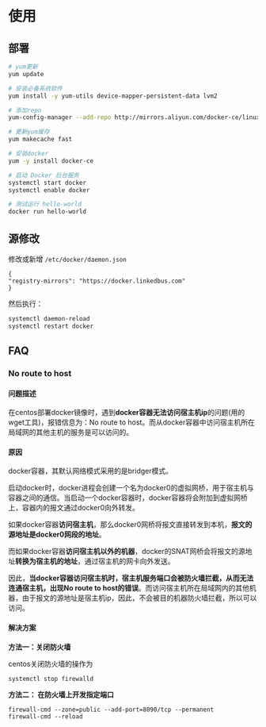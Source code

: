 # 使用

## 部署

```bash
# yum更新
yum update

# 安装必备系统软件
yum install -y yum-utils device-mapper-persistent-data lvm2

# 添加repo
yum-config-manager --add-repo http://mirrors.aliyun.com/docker-ce/linux/centos/docker-ce.repo

# 更新yum缓存
yum makecache fast

# 安装docker
yum -y install docker-ce

# 启动 Docker 后台服务
systemctl start docker
systemctl enable docker

# 测试运行 hello-world
docker run hello-world
```



## 源修改

修改或新增 `/etc/docker/daemon.json`

```text
{
"registry-mirrors": "https://docker.linkedbus.com"
}
```

然后执行：

```bash
systemctl daemon-reload
systemctl restart docker
```



## FAQ

### No route to host

#### 问题描述

在centos部署docker镜像时，遇到**docker容器无法访问宿主机ip**的问题(用的wget工具)，报错信息为：No route to host。而从docker容器中访问宿主机所在局域网的其他主机的服务是可以访问的。

#### 原因

docker容器，其默认网络模式采用的是bridger模式。

启动docker时，docker进程会创建一个名为docker0的虚拟网桥，用于宿主机与容器之间的通信。当启动一个docker容器时，docker容器将会附加到虚拟网桥上，容器内的报文通过docker0向外转发。

如果docker容器**访问宿主机**，那么docker0网桥将报文直接转发到本机，**报文的源地址是docker0网段的地址**。

而如果docker容器**访问宿主机以外的机器**，docker的SNAT网桥会将报文的源地址**转换为宿主机的地址**，通过宿主机的网卡向外发送。

因此，**当docker容器访问宿主机时，宿主机服务端口会被防火墙拦截，从而无法连通宿主机，出现No route to host的错误**。而访问宿主机所在局域网内的其他机器，由于报文的源地址是宿主机ip，因此，不会被目的机器防火墙拦截，所以可以访问。

#### 解决方案

**方法一：关闭防火墙**

centos关闭防火墙的操作为

`systemctl stop firewalld`

**方法二： 在防火墙上开发指定端口**

```shell
firewall-cmd --zone=public --add-port=8090/tcp --permanent
firewall-cmd --reload
```